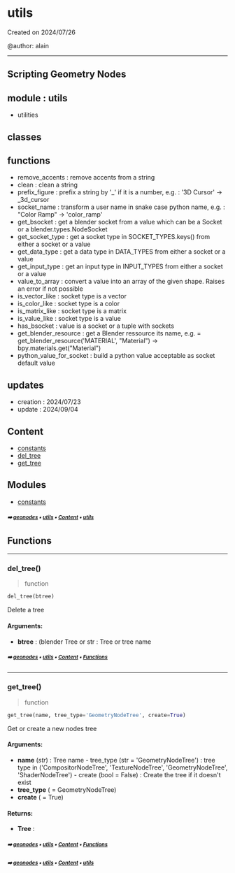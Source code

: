 # utils

Created on 2024/07/26

@author: alain

-----------------------------------------------------
Scripting Geometry Nodes
-----------------------------------------------------

module : utils
--------------
- utilities

classes
-------


functions
---------
- remove_accents    : remove accents from a string
- clean             : clean a string
- prefix_figure     : prefix a string by '_' if it is a number, e.g. : '3D Cursor' -> _3d_cursor
- socket_name       : transform a user name in snake case python name, e.g. : "Color Ramp" -> 'color_ramp'
- get_bsocket       : get a blender socket from a value which can be a Socket or a blender.types.NodeSocket
- get_socket_type   : get a socket type in SOCKET_TYPES.keys() from either a socket or a value
- get_data_type     : get a data type in DATA_TYPES from either a socket or a value
- get_input_type    : get an input type in INPUT_TYPES from either a socket or a value
- value_to_array    : convert a value into an array of the given shape. Raises an error if not possible
- is_vector_like    : socket type is a vector
- is_color_like     : socket type is a color
- is_matrix_like    : socket type is a matrix
- is_value_like     : socket type is a value
- has_bsocket       : value is a socket or a tuple with sockets
- get_blender_resource : get a Blender ressource its name, e.g. = get_blender_resource('MATERIAL', "Material") -> bpy.materials.get("Material")
- python_value_for_socket : build a python value acceptable as socket default value

updates
-------
- creation : 2024/07/23
- update : 2024/09/04

## Content

- [constants](geono-float-utils-const---constants.md#constants)
- [del_tree](geono-float-utils---utils.md#del_tree)
- [get_tree](geono-float-utils---utils.md#get_tree)

## Modules



- [constants](geono-float-utils-const---constants.md#constants)

##### <sub>:arrow_right: [geonodes](index.md#geonodes) :black_small_square: [utils](geono-float-utils---utils.md#utils) :black_small_square: [Content](geono-float-utils---utils.md#content) :black_small_square: [utils](geono-float-utils---utils.md#utils)</sub>

## Functions



----------
### del_tree()

> function

``` python
del_tree(btree)
```

Delete a tree

#### Arguments:
- **btree** : (blender Tree or str : Tree or tree name

##### <sub>:arrow_right: [geonodes](index.md#geonodes) :black_small_square: [utils](geono-float-utils---utils.md#utils) :black_small_square: [Content](geono-float-utils---utils.md#content) :black_small_square: [Functions](geono-float-utils---utils.md#functions)</sub>

----------
### get_tree()

> function

``` python
get_tree(name, tree_type='GeometryNodeTree', create=True)
```

Get or create a new nodes tree

#### Arguments:
- **name** (_str_) : Tree name - tree_type (str = 'GeometryNodeTree') : tree type in ('CompositorNodeTree', 'TextureNodeTree', 'GeometryNodeTree', 'ShaderNodeTree') - create (bool = False) : Create the tree if it doesn't exist
- **tree_type** ( = GeometryNodeTree)
- **create** ( = True)



#### Returns:
- **Tree** :

##### <sub>:arrow_right: [geonodes](index.md#geonodes) :black_small_square: [utils](geono-float-utils---utils.md#utils) :black_small_square: [Content](geono-float-utils---utils.md#content) :black_small_square: [Functions](geono-float-utils---utils.md#functions)</sub>

##### <sub>:arrow_right: [geonodes](index.md#geonodes) :black_small_square: [utils](geono-float-utils---utils.md#utils) :black_small_square: [Content](geono-float-utils---utils.md#content) :black_small_square: [utils](geono-float-utils---utils.md#utils)</sub>